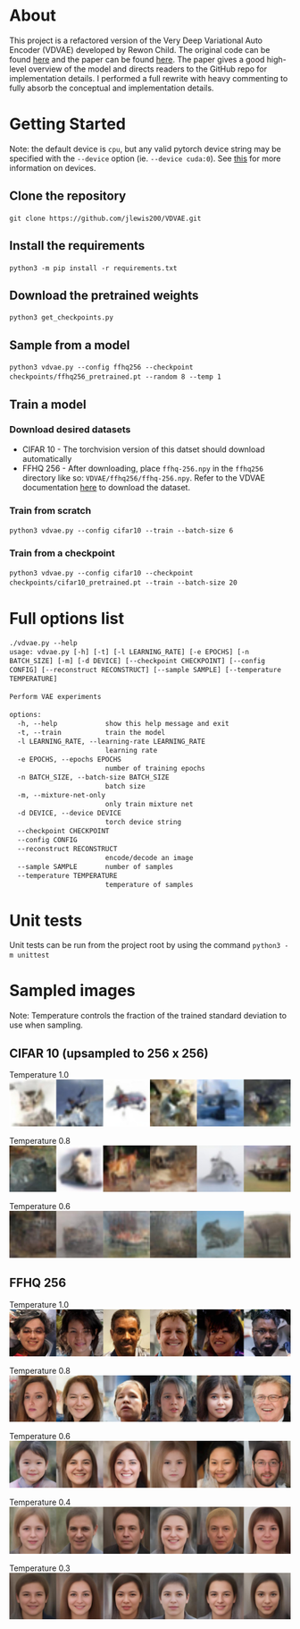 # About
This project is a refactored version of the Very Deep Variational Auto Encoder (VDVAE) developed by Rewon Child.  The original code can be found [here](https://github.com/openai/vdvae) and the paper can be found [here](https://arxiv.org/abs/2011.10650).  The paper gives a good high-level overview of the model and directs readers to the GitHub repo for implementation details.  I performed a full rewrite with heavy commenting to fully absorb the conceptual and implementation details.

# Getting Started

Note:  the default device is `cpu`, but any valid pytorch device string may be
specified with the `--device` option (ie. `--device cuda:0`).  See [this](https://pytorch.org/docs/stable/tensor_attributes.html#torch.device) for more information on devices.

## Clone the repository
`git clone https://github.com/jlewis200/VDVAE.git`

## Install the requirements
`python3 -m pip install -r requirements.txt`

## Download the pretrained weights
`python3 get_checkpoints.py`

## Sample from a model
`python3 vdvae.py --config ffhq256 --checkpoint checkpoints/ffhq256_pretrained.pt --random 8 --temp 1`

## Train a model

### Download desired datasets
 - CIFAR 10 - The torchvision version of this datset should download automatically
 - FFHQ 256 - After downloading, place `ffhq-256.npy` in the `ffhq256` directory like so:  `VDVAE/ffhq256/ffhq-256.npy`.  Refer to the VDVAE documentation [here](https://github.com/openai/vdvae#setup) to download the dataset.

### Train from scratch
`python3 vdvae.py --config cifar10 --train --batch-size 6`

### Train from a checkpoint
`python3 vdvae.py --config cifar10 --checkpoint checkpoints/cifar10_pretrained.pt --train --batch-size 20`

# Full options list
```
./vdvae.py --help
usage: vdvae.py [-h] [-t] [-l LEARNING_RATE] [-e EPOCHS] [-n BATCH_SIZE] [-m] [-d DEVICE] [--checkpoint CHECKPOINT] [--config CONFIG] [--reconstruct RECONSTRUCT] [--sample SAMPLE] [--temperature TEMPERATURE]

Perform VAE experiments

options:
  -h, --help            show this help message and exit
  -t, --train           train the model
  -l LEARNING_RATE, --learning-rate LEARNING_RATE
                        learning rate
  -e EPOCHS, --epochs EPOCHS
                        number of training epochs
  -n BATCH_SIZE, --batch-size BATCH_SIZE
                        batch size
  -m, --mixture-net-only
                        only train mixture net
  -d DEVICE, --device DEVICE
                        torch device string
  --checkpoint CHECKPOINT
  --config CONFIG
  --reconstruct RECONSTRUCT
                        encode/decode an image
  --sample SAMPLE       number of samples
  --temperature TEMPERATURE
                        temperature of samples
```

# Unit tests
Unit tests can be run from the project root by using the command
`python3 -m unittest`

# Sampled images
Note:  Temperature controls the fraction of the trained standard deviation to use when sampling.

## CIFAR 10 (upsampled to 256 x 256)
Temperature 1.0
![CIFAR 10 temperature 1.0](imgs/cifar10_1.0.jpg)

Temperature 0.8
![CIFAR 10 temperature 0.8](imgs/cifar10_0.8.jpg)

Temperature 0.6
![CIFAR 10 temperature 0.6](imgs/cifar10_0.6.jpg)

## FFHQ 256
Temperature 1.0
![FFHQ 256 temperature 1.0](imgs/ffhq256_1.0.jpg)

Temperature 0.8
![FFHQ 256 temperature 0.8](imgs/ffhq256_0.8.jpg)

Temperature 0.6
![FFHQ 256 temperature 0.6](imgs/ffhq256_0.6.jpg)

Temperature 0.4
![FFHQ 256 temperature 0.4](imgs/ffhq256_0.4.jpg)

Temperature 0.3
![FFHQ 256 temperature 0.3](imgs/ffhq256_0.3.jpg)
